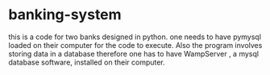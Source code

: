 # banking-system
this is a code for two banks designed in python. one needs to have pymysql loaded on their computer for the code to execute. Also the program involves storing data in a database therefore one has to have WampServer , a mysql database software, installed on their computer.

